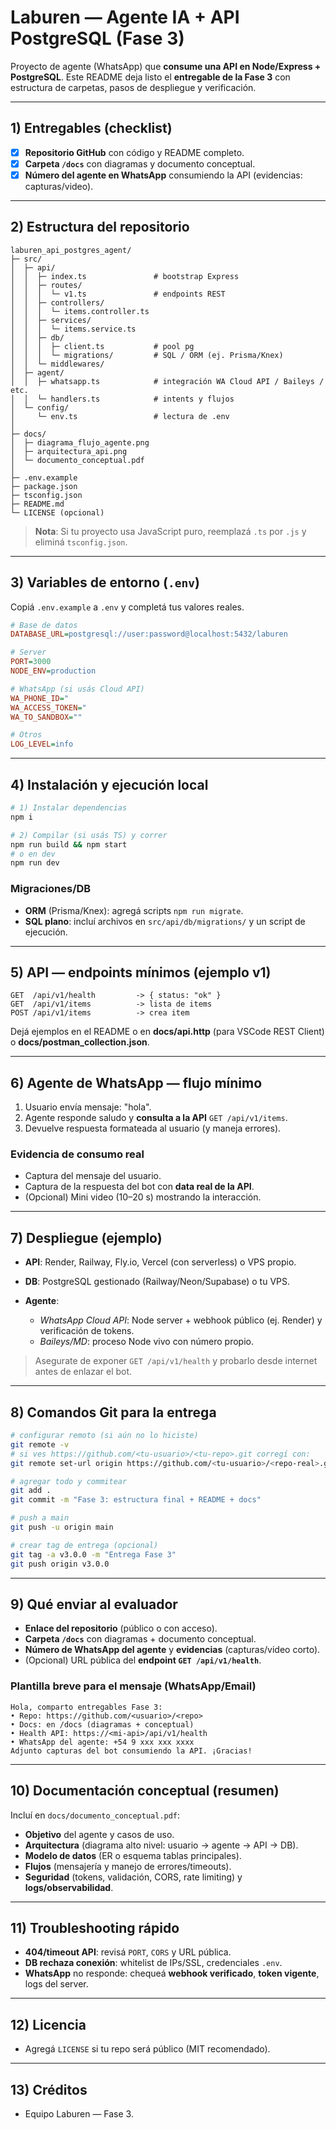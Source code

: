 # Laburen — Agente IA + API PostgreSQL (Fase 3)

Proyecto de agente (WhatsApp) que **consume una API en Node/Express + PostgreSQL**. Este README deja listo el **entregable de la Fase 3** con estructura de carpetas, pasos de despliegue y verificación.

---

## 1) Entregables (checklist)

* [x] **Repositorio GitHub** con código y README completo.
* [x] **Carpeta `/docs`** con diagramas y documento conceptual.
* [x] **Número del agente en WhatsApp** consumiendo la API (evidencias: capturas/video).

---

## 2) Estructura del repositorio

```
laburen_api_postgres_agent/
├─ src/
│  ├─ api/
│  │  ├─ index.ts               # bootstrap Express
│  │  ├─ routes/
│  │  │  └─ v1.ts               # endpoints REST
│  │  ├─ controllers/
│  │  │  └─ items.controller.ts
│  │  ├─ services/
│  │  │  └─ items.service.ts
│  │  ├─ db/
│  │  │  ├─ client.ts           # pool pg
│  │  │  └─ migrations/         # SQL / ORM (ej. Prisma/Knex)
│  │  └─ middlewares/
│  ├─ agent/
│  │  ├─ whatsapp.ts            # integración WA Cloud API / Baileys / etc.
│  │  └─ handlers.ts            # intents y flujos
│  └─ config/
│     └─ env.ts                 # lectura de .env
│
├─ docs/
│  ├─ diagrama_flujo_agente.png
│  ├─ arquitectura_api.png
│  └─ documento_conceptual.pdf
│
├─ .env.example
├─ package.json
├─ tsconfig.json
├─ README.md
└─ LICENSE (opcional)
```

> **Nota**: Si tu proyecto usa JavaScript puro, reemplazá `.ts` por `.js` y eliminá `tsconfig.json`.

---

## 3) Variables de entorno (`.env`)

Copiá `.env.example` a `.env` y completá tus valores reales.

```ini
# Base de datos
DATABASE_URL=postgresql://user:password@localhost:5432/laburen

# Server
PORT=3000
NODE_ENV=production

# WhatsApp (si usás Cloud API)
WA_PHONE_ID="
WA_ACCESS_TOKEN="
WA_TO_SANDBOX=""

# Otros
LOG_LEVEL=info
```

---

## 4) Instalación y ejecución local

```bash
# 1) Instalar dependencias
npm i

# 2) Compilar (si usás TS) y correr
npm run build && npm start
# o en dev
npm run dev
```

### Migraciones/DB

* **ORM** (Prisma/Knex): agregá scripts `npm run migrate`.
* **SQL plano**: incluí archivos en `src/api/db/migrations/` y un script de ejecución.

---

## 5) API — endpoints mínimos (ejemplo v1)

```
GET  /api/v1/health         -> { status: "ok" }
GET  /api/v1/items          -> lista de items
POST /api/v1/items          -> crea item
```

Dejá ejemplos en el README o en **docs/api.http** (para VSCode REST Client) o **docs/postman_collection.json**.

---

## 6) Agente de WhatsApp — flujo mínimo

1. Usuario envía mensaje: "hola".
2. Agente responde saludo y **consulta a la API** `GET /api/v1/items`.
3. Devuelve respuesta formateada al usuario (y maneja errores).

### Evidencia de consumo real

* Captura del mensaje del usuario.
* Captura de la respuesta del bot con **data real de la API**.
* (Opcional) Mini video (10–20 s) mostrando la interacción.

---

## 7) Despliegue (ejemplo)

* **API**: Render, Railway, Fly.io, Vercel (con serverless) o VPS propio.
* **DB**: PostgreSQL gestionado (Railway/Neon/Supabase) o tu VPS.
* **Agente**:

  * *WhatsApp Cloud API*: Node server + webhook público (ej. Render) y verificación de tokens.
  * *Baileys/MD*: proceso Node vivo con número propio.

> Asegurate de exponer `GET /api/v1/health` y probarlo desde internet antes de enlazar el bot.

---

## 8) Comandos Git para la entrega

```bash
# configurar remoto (si aún no lo hiciste)
git remote -v
# si ves https://github.com/<tu-usuario>/<tu-repo>.git corregí con:
git remote set-url origin https://github.com/<tu-usuario>/<repo-real>.git

# agregar todo y commitear
git add .
git commit -m "Fase 3: estructura final + README + docs"

# push a main
git push -u origin main

# crear tag de entrega (opcional)
git tag -a v3.0.0 -m "Entrega Fase 3"
git push origin v3.0.0
```

---

## 9) Qué enviar al evaluador

* **Enlace del repositorio** (público o con acceso).
* **Carpeta `/docs`** con diagramas + documento conceptual.
* **Número de WhatsApp del agente** y **evidencias** (capturas/video corto).
* (Opcional) URL pública del **endpoint `GET /api/v1/health`**.

### Plantilla breve para el mensaje (WhatsApp/Email)

```
Hola, comparto entregables Fase 3:
• Repo: https://github.com/<usuario>/<repo>
• Docs: en /docs (diagramas + conceptual)
• Health API: https://<mi-api>/api/v1/health
• WhatsApp del agente: +54 9 xxx xxx xxxx
Adjunto capturas del bot consumiendo la API. ¡Gracias!
```

---

## 10) Documentación conceptual (resumen)

Incluí en `docs/documento_conceptual.pdf`:

* **Objetivo** del agente y casos de uso.
* **Arquitectura** (diagrama alto nivel: usuario → agente → API → DB).
* **Modelo de datos** (ER o esquema tablas principales).
* **Flujos** (mensajería y manejo de errores/timeouts).
* **Seguridad** (tokens, validación, CORS, rate limiting) y **logs/observabilidad**.

---

## 11) Troubleshooting rápido

* **404/timeout API**: revisá `PORT`, `CORS` y URL pública.
* **DB rechaza conexión**: whitelist de IPs/SSL, credenciales `.env`.
* **WhatsApp** no responde: chequeá **webhook verificado**, **token vigente**, logs del server.

---

## 12) Licencia

* Agregá `LICENSE` si tu repo será público (MIT recomendado).

---

## 13) Créditos

* Equipo Laburen — Fase 3.
